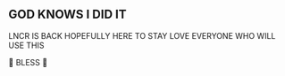 ## GOD KNOWS I DID IT 
LNCR IS BACK HOPEFULLY HERE TO STAY
LOVE EVERYONE WHO WILL USE THIS 

🙏 BLESS 🙏
